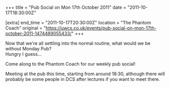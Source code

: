 +++
title = "Pub Social on Mon 17th October 2011"
date = "2011-10-17T18:30:00Z"

[extra]
end_time = "2011-10-17T20:30:00Z"
location = "The Phantom Coach"
original = "https://uwcs.co.uk/events/pub-social-on-mon-17th-october-2011-1474489055433/"
+++

Now that we're all settling into the normal routine, what would we be without Monday Pub?  
Hungry I guess...

Come along to the Phantom Coach for our weekly pub social\!

Meeting at the pub this time, starting from around 18:30, although there will probably be some people in DCS after lectures if you want to meet there.

